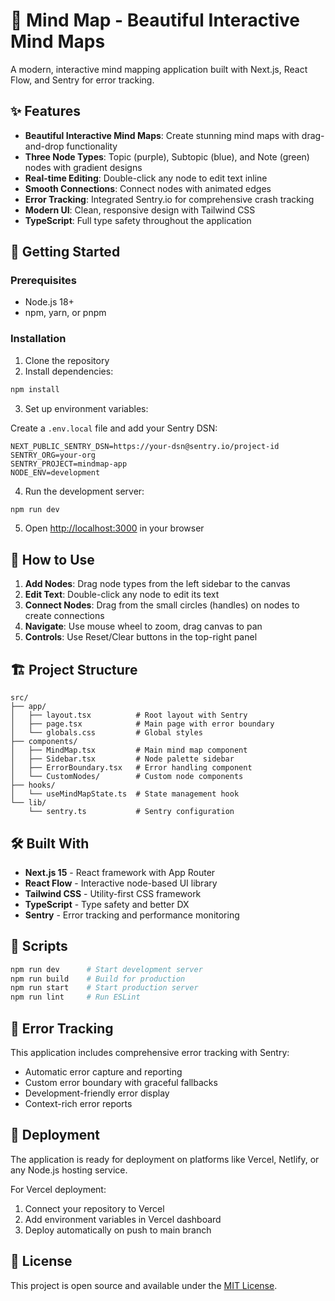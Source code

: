 # 🧠 Mind Map - Beautiful Interactive Mind Maps

A modern, interactive mind mapping application built with Next.js, React Flow, and Sentry for error tracking.

## ✨ Features

- **Beautiful Interactive Mind Maps**: Create stunning mind maps with drag-and-drop functionality
- **Three Node Types**: Topic (purple), Subtopic (blue), and Note (green) nodes with gradient designs
- **Real-time Editing**: Double-click any node to edit text inline
- **Smooth Connections**: Connect nodes with animated edges
- **Error Tracking**: Integrated Sentry.io for comprehensive crash tracking
- **Modern UI**: Clean, responsive design with Tailwind CSS
- **TypeScript**: Full type safety throughout the application

## 🚀 Getting Started

### Prerequisites

- Node.js 18+
- npm, yarn, or pnpm

### Installation

1. Clone the repository
2. Install dependencies:

```bash
npm install
```

3. Set up environment variables:

Create a `.env.local` file and add your Sentry DSN:

```env
NEXT_PUBLIC_SENTRY_DSN=https://your-dsn@sentry.io/project-id
SENTRY_ORG=your-org
SENTRY_PROJECT=mindmap-app
NODE_ENV=development
```

4. Run the development server:

```bash
npm run dev
```

5. Open [http://localhost:3000](http://localhost:3000) in your browser

## 🎯 How to Use

1. **Add Nodes**: Drag node types from the left sidebar to the canvas
2. **Edit Text**: Double-click any node to edit its text
3. **Connect Nodes**: Drag from the small circles (handles) on nodes to create connections
4. **Navigate**: Use mouse wheel to zoom, drag canvas to pan
5. **Controls**: Use Reset/Clear buttons in the top-right panel

## 🏗️ Project Structure

```
src/
├── app/
│   ├── layout.tsx          # Root layout with Sentry
│   ├── page.tsx            # Main page with error boundary
│   └── globals.css         # Global styles
├── components/
│   ├── MindMap.tsx         # Main mind map component
│   ├── Sidebar.tsx         # Node palette sidebar
│   ├── ErrorBoundary.tsx   # Error handling component
│   └── CustomNodes/        # Custom node components
├── hooks/
│   └── useMindMapState.ts  # State management hook
└── lib/
    └── sentry.ts           # Sentry configuration
```

## 🛠️ Built With

- **Next.js 15** - React framework with App Router
- **React Flow** - Interactive node-based UI library
- **Tailwind CSS** - Utility-first CSS framework
- **TypeScript** - Type safety and better DX
- **Sentry** - Error tracking and performance monitoring

## 🔧 Scripts

```bash
npm run dev      # Start development server
npm run build    # Build for production
npm run start    # Start production server
npm run lint     # Run ESLint
```

## 📝 Error Tracking

This application includes comprehensive error tracking with Sentry:

- Automatic error capture and reporting
- Custom error boundary with graceful fallbacks
- Development-friendly error display
- Context-rich error reports

## 🚀 Deployment

The application is ready for deployment on platforms like Vercel, Netlify, or any Node.js hosting service.

For Vercel deployment:
1. Connect your repository to Vercel
2. Add environment variables in Vercel dashboard
3. Deploy automatically on push to main branch

## 📄 License

This project is open source and available under the [MIT License](LICENSE).
